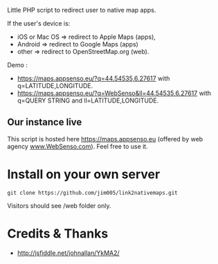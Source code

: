 Little PHP script to redirect user to native map apps.

If the user's device is: 
 * iOS or Mac OS => redirect to Apple Maps (apps),
 * Android  => redirect to Google Maps (apps)
 * other => redirect to OpenStreetMap.org (web).

Demo : 
 * https://maps.appsenso.eu/?q=44.54535,6.27617 with q=LATITUDE,LONGITUDE.
 * https://maps.appsenso.eu/?q=WebSenso&ll=44.54535,6.27617 with q=QUERY STRING and ll=LATITUDE,LONGITUDE.

## Our instance live
This script is hosted here https://maps.appsenso.eu (offered by web agency www.WebSenso.com). Feel free to use it.

# Install on your own server
    git clone https://github.com/jim005/link2nativemaps.git
Visitors should see /web folder only.

# Credits & Thanks
 * http://jsfiddle.net/johnallan/YkMA2/
